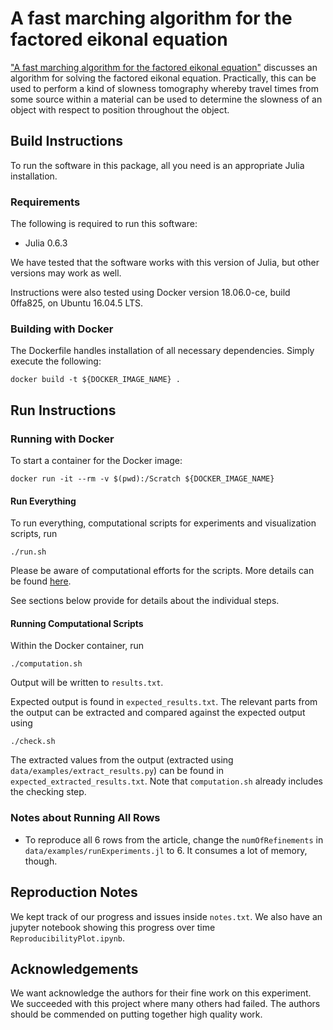 # A fast marching algorithm for the factored eikonal equation

["A fast marching algorithm for the factored eikonal
equation"](https://dx.doi.org/10.1016/j.jcp.2016.08.012) discusses an algorithm
for solving the factored eikonal equation. Practically, this can be used to
perform a kind of slowness tomography whereby travel times from some source
within a material can be used to determine the slowness of an object with
respect to position throughout the object.

## Build Instructions

To run the software in this package, all you need is an appropriate Julia installation.

### Requirements

The following is required to run this software:

* Julia 0.6.3

We have tested that the software works with this version of Julia, but other versions may work as well.

Instructions were also tested using Docker version 18.06.0-ce, build 0ffa825, on Ubuntu 16.04.5 LTS.

### Building with Docker
The Dockerfile handles installation of all necessary dependencies. Simply execute the following:

    docker build -t ${DOCKER_IMAGE_NAME} .

## Run Instructions

### Running with Docker
To start a container for the Docker image:

    docker run -it --rm -v $(pwd):/Scratch ${DOCKER_IMAGE_NAME}

#### Run Everything
To run everything, computational scripts for experiments and visualization scripts, run

	./run.sh

Please be aware of computational efforts for the scripts. More details can be found [here](COMPUTATIONAL_EFFORTS.md).

See sections below provide for details about the individual steps.

#### Running Computational Scripts
Within the Docker container, run

    ./computation.sh

Output will be written to `results.txt`. 

Expected output is found in `expected_results.txt`. The relevant parts from the output can be extracted and compared against the expected output using

    ./check.sh

The extracted values from the output (extracted using
`data/examples/extract_results.py`) can be found in
`expected_extracted_results.txt`.  Note that `computation.sh` already includes
the checking step.

### Notes about Running All Rows
* To reproduce all 6 rows from the article, change the `numOfRefinements` in `data/examples/runExperiments.jl` to 6. It consumes a lot of memory, though.

## Reproduction Notes
We kept track of our progress and issues inside `notes.txt`. We also have an
jupyter notebook showing this progress over time `ReproducibilityPlot.ipynb`.

## Acknowledgements
We want acknowledge the authors for their fine work on this experiment. We
succeeded with this project where many others had failed. The authors should be
commended on putting together high quality work.
